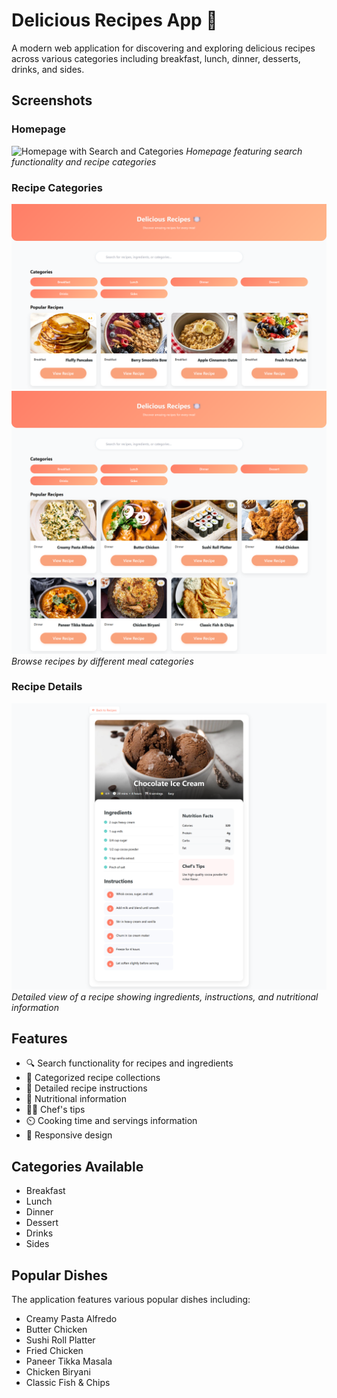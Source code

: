 # Delicious Recipes App 🍳

A modern web application for discovering and exploring delicious recipes across various categories including breakfast, lunch, dinner, desserts, drinks, and sides.

## Screenshots

### Homepage
![Homepage with Search and Categories](./screenshots/recipehomepage.png)
*Homepage featuring search functionality and recipe categories*

### Recipe Categories
![Recipe Categories](./screenshots/cbreakfast.png)
![Recipe Categories](./screenshots/cdinner.png)
*Browse recipes by different meal categories*

### Recipe Details
![Recipe Details - Chocolate Ice Cream](./screenshots/recipedetails.png)
*Detailed view of a recipe showing ingredients, instructions, and nutritional information*



## Features

- 🔍 Search functionality for recipes and ingredients
- 📑 Categorized recipe collections
- 📝 Detailed recipe instructions
- 🥗 Nutritional information
- 👨‍🍳 Chef's tips
- ⏲️ Cooking time and servings information
- 📱 Responsive design

## Categories Available

- Breakfast
- Lunch
- Dinner
- Dessert
- Drinks
- Sides

## Popular Dishes

The application features various popular dishes including:
- Creamy Pasta Alfredo
- Butter Chicken
- Sushi Roll Platter
- Fried Chicken
- Paneer Tikka Masala
- Chicken Biryani
- Classic Fish & Chips
